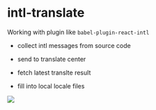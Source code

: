 # intl-translate

Working with plugin like `babel-plugin-react-intl`

- collect intl messages from source code

- send to translate center

- fetch latest translte result

- fill into local locale files


![](https://zos.alipayobjects.com/rmsportal/NonKfMkbIXVSGKo.png)